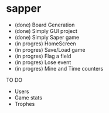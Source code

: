 sapper
======
- (done) Board Generation
- (done) Simply GUI project
- (done) Simply Saper game
- (in progres) HomeScreen
- (in progres) Save/Load game
- (in progres) Flag a field
-	(in progres) Lose event
-	(in progres) Mine and Time counters

TO DO
-	Users
-	Game stats
-	Trophes

